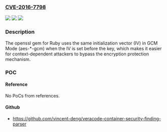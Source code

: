### [CVE-2016-7798](https://cve.mitre.org/cgi-bin/cvename.cgi?name=CVE-2016-7798)
![](https://img.shields.io/static/v1?label=Product&message=n%2Fa&color=blue)
![](https://img.shields.io/static/v1?label=Version&message=n%2Fa&color=blue)
![](https://img.shields.io/static/v1?label=Vulnerability&message=n%2Fa&color=brighgreen)

### Description

The openssl gem for Ruby uses the same initialization vector (IV) in GCM Mode (aes-*-gcm) when the IV is set before the key, which makes it easier for context-dependent attackers to bypass the encryption protection mechanism.

### POC

#### Reference
No PoCs from references.

#### Github
- https://github.com/vincent-deng/veracode-container-security-finding-parser

